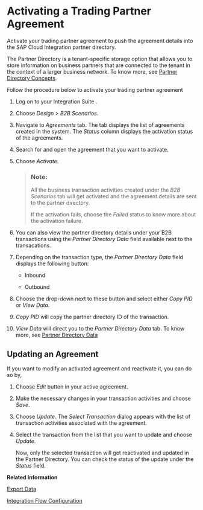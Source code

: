 <!-- loiobaed0e32b88c4467a796b4e957c2b65f -->

# Activating a Trading Partner Agreement

Activate your trading partner agreement to push the agreement details into the SAP Cloud Integration partner directory.

The Partner Directory is a tenant-specific storage option that allows you to store information on business partners that are connected to the tenant in the context of a larger business network. To know more, see [Partner Directory Concepts](https://help.sap.com/viewer/368c481cd6954bdfa5d0435479fd4eaf/Cloud/en-US/f917d6eb5e8949378b8e58784a32e450.html).

Follow the procedure below to activate your trading partner agreement

1.  Log on to your Integration Suite .
2.  Choose *Design* \> *B2B Scenarios*.
3.  Navigate to *Agreements* tab. The tab displays the list of agreements created in the system. The *Status* column displays the activation status of the agreements.

4.  Search for and open the agreement that you want to activate.
5.  Choose *Activate*.

    > ### Note:  
    > All the business transaction activities created under the *B2B Scenarios* tab will get activated and the agreement details are sent to the partner directory.
    > 
    > If the activation fails, choose the *Failed* status to know more about the activation failure.

6.  You can also view the partner directory details under your B2B transactions using the *Partner Directory Data* field available next to the transacations.
7.  Depending on the transaction type, the *Partner Directory Data* field displays the following button:
    -   Inbound

    -   Outbound

8.  Choose the drop-down next to these button and select either *Copy PID* or *View Data*.
9.  *Copy PID* will copy the partner directory ID of the transaction.
10. *View Data* will direct you to the *Partner Directory Data* tab. To know more, see [Partner Directory Data](partner-directory-data-1d92d5c.md)



<a name="loiobaed0e32b88c4467a796b4e957c2b65f__section_esh_gtb_jtb"/>

## Updating an Agreement

If you want to modify an activated agreement and reactivate it, you can do so by,

1.  Choose *Edit* button in your active agreement.

2.  Make the necessary changes in your transaction activities and choose *Save*.
3.  Choose *Update*. The *Select Transaction* dialog appears with the list of transaction activities associated with the agreement.
4.  Select the transaction from the list that you want to update and choose *Update*.

    Now, only the selected transaction will get reactivated and updated in the Partner Directory. You can check the status of the update under the *Status* field.


**Related Information**  


[Export Data](export-data-c387134.md "")

[Integration Flow Configuration](integration-flow-configuration-0ff6229.md "Configure your integration flows to test the end to end scenario in SAP Integration Suite.")

